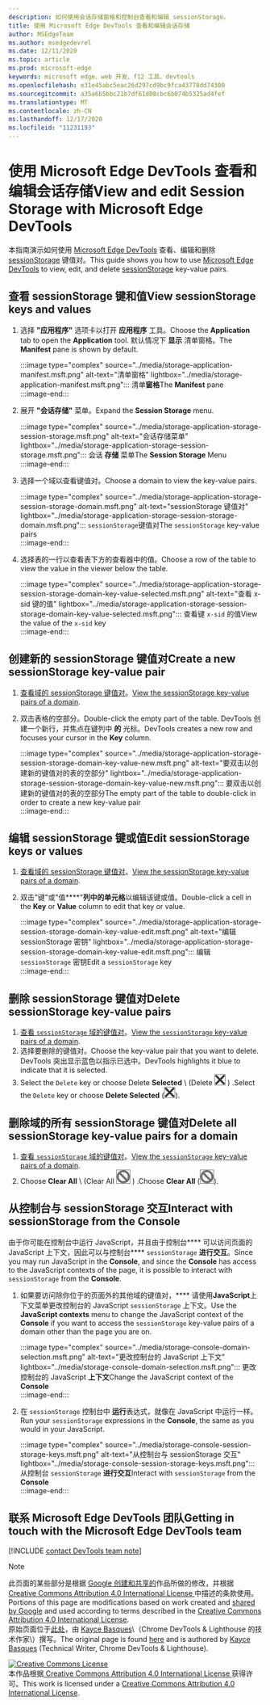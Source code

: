 ```yaml
---
description: 如何使用会话存储窗格和控制台查看和编辑 sessionStorage。
title: 使用 Microsoft Edge DevTools 查看和编辑会话存储
author: MSEdgeTeam
ms.author: msedgedevrel
ms.date: 12/11/2020
ms.topic: article
ms.prod: microsoft-edge
keywords: microsoft edge、web 开发、f12 工具、devtools
ms.openlocfilehash: e31e45abc5eac26d297cd9bc9fca43778dd74300
ms.sourcegitcommit: a35a6b5bbc21b7df61d08cbc6b074b5325ad4fef
ms.translationtype: MT
ms.contentlocale: zh-CN
ms.lasthandoff: 12/17/2020
ms.locfileid: "11231193"
---
```

<!-- Copyright Kayce Basques 

   Licensed under the Apache License, Version 2.0 (the "License");
   you may not use this file except in compliance with the License.
   You may obtain a copy of the License at

       https://www.apache.org/licenses/LICENSE-2.0

   Unless required by applicable law or agreed to in writing, software
   distributed under the License is distributed on an "AS IS" BASIS,
   WITHOUT WARRANTIES OR CONDITIONS OF ANY KIND, either express or implied.
   See the License for the specific language governing permissions and
   limitations under the License.  -->

# <span data-ttu-id="2c5d8-104">使用 Microsoft Edge DevTools 查看和编辑会话存储</span><span class="sxs-lookup"><span data-stu-id="2c5d8-104">View and edit Session Storage with Microsoft Edge DevTools</span></span>  

<span data-ttu-id="2c5d8-105">本指南演示如何使用 [Microsoft Edge DevTools][MicrosoftEdgeDevTools] 查看、编辑和删除 [sessionStorage][MDNSessionStorage] 键值对。</span><span class="sxs-lookup"><span data-stu-id="2c5d8-105">This guide shows you how to use [Microsoft Edge DevTools][MicrosoftEdgeDevTools] to view, edit, and delete [sessionStorage][MDNSessionStorage] key-value pairs.</span></span>  

## <span data-ttu-id="2c5d8-106">查看 sessionStorage 键和值</span><span class="sxs-lookup"><span data-stu-id="2c5d8-106">View sessionStorage keys and values</span></span>  

1.  <span data-ttu-id="2c5d8-107">选择 **"应用程序"** 选项卡以打开 **应用程序** 工具。</span><span class="sxs-lookup"><span data-stu-id="2c5d8-107">Choose the **Application** tab to open the **Application** tool.</span></span>  <span data-ttu-id="2c5d8-108">默认情况下 **显示** 清单窗格。</span><span class="sxs-lookup"><span data-stu-id="2c5d8-108">The **Manifest** pane is shown by default.</span></span>  
    
    :::image type="complex" source="../media/storage-application-manifest.msft.png" alt-text="清单窗格" lightbox="../media/storage-application-manifest.msft.png":::
       <span data-ttu-id="2c5d8-110">清单**窗格**</span><span class="sxs-lookup"><span data-stu-id="2c5d8-110">The **Manifest** pane</span></span>  
    :::image-end:::  
    
1.  <span data-ttu-id="2c5d8-111">展开 **"会话存储"** 菜单。</span><span class="sxs-lookup"><span data-stu-id="2c5d8-111">Expand the **Session Storage** menu.</span></span>  
    
    :::image type="complex" source="../media/storage-application-storage-session-storage.msft.png" alt-text="会话存储菜单" lightbox="../media/storage-application-storage-session-storage.msft.png":::
       <span data-ttu-id="2c5d8-113">会话 **存储** 菜单</span><span class="sxs-lookup"><span data-stu-id="2c5d8-113">The **Session Storage** Menu</span></span>  
    :::image-end:::  
    
1.  <span data-ttu-id="2c5d8-114">选择一个域以查看键值对。</span><span class="sxs-lookup"><span data-stu-id="2c5d8-114">Choose a domain to view the key-value pairs.</span></span>  
    
    :::image type="complex" source="../media/storage-application-storage-session-storage-domain.msft.png" alt-text="sessionStorage 键值对" lightbox="../media/storage-application-storage-session-storage-domain.msft.png":::
       <span data-ttu-id="2c5d8-116">`sessionStorage`键值对</span><span class="sxs-lookup"><span data-stu-id="2c5d8-116">The `sessionStorage` key-value pairs</span></span>  
    :::image-end:::  
    
1.  <span data-ttu-id="2c5d8-117">选择表的一行以查看表下方的查看器中的值。</span><span class="sxs-lookup"><span data-stu-id="2c5d8-117">Choose a row of the table to view the value in the viewer below the table.</span></span>  
    
    :::image type="complex" source="../media/storage-application-storage-session-storage-domain-key-value-selected.msft.png" alt-text="查看 x-sid 键的值" lightbox="../media/storage-application-storage-session-storage-domain-key-value-selected.msft.png":::
       <span data-ttu-id="2c5d8-119">查看键 `x-sid` 的值</span><span class="sxs-lookup"><span data-stu-id="2c5d8-119">View the value of the `x-sid` key</span></span>  
    :::image-end:::  
    
## <span data-ttu-id="2c5d8-120">创建新的 sessionStorage 键值对</span><span class="sxs-lookup"><span data-stu-id="2c5d8-120">Create a new sessionStorage key-value pair</span></span>  

1.  <span data-ttu-id="2c5d8-121">[查看域的 sessionStorage 键值对](#view-sessionstorage-keys-and-values)。</span><span class="sxs-lookup"><span data-stu-id="2c5d8-121">[View the sessionStorage key-value pairs of a domain](#view-sessionstorage-keys-and-values).</span></span>  
1.  <span data-ttu-id="2c5d8-122">双击表格的空部分。</span><span class="sxs-lookup"><span data-stu-id="2c5d8-122">Double-click the empty part of the table.</span></span>  <span data-ttu-id="2c5d8-123">DevTools 创建一个新行，并焦点在键列中 **的** 光标。</span><span class="sxs-lookup"><span data-stu-id="2c5d8-123">DevTools creates a new row and focuses your cursor in the **Key** column.</span></span>  
    
    :::image type="complex" source="../media/storage-application-storage-session-storage-domain-key-value-new.msft.png" alt-text="要双击以创建新的键值对的表的空部分" lightbox="../media/storage-application-storage-session-storage-domain-key-value-new.msft.png":::
       <span data-ttu-id="2c5d8-125">要双击以创建新的键值对的表的空部分</span><span class="sxs-lookup"><span data-stu-id="2c5d8-125">The empty part of the table to double-click in order to create a new key-value pair</span></span>  
    :::image-end:::  
    
## <span data-ttu-id="2c5d8-126">编辑 sessionStorage 键或值</span><span class="sxs-lookup"><span data-stu-id="2c5d8-126">Edit sessionStorage keys or values</span></span>  

1.  <span data-ttu-id="2c5d8-127">[查看域的 sessionStorage 键值对](#view-sessionstorage-keys-and-values)。</span><span class="sxs-lookup"><span data-stu-id="2c5d8-127">[View the sessionStorage key-value pairs of a domain](#view-sessionstorage-keys-and-values).</span></span>  
1.  <span data-ttu-id="2c5d8-128">双击"键"或"值\*\*\*\*"**列中的单元格**以编辑该键或值。</span><span class="sxs-lookup"><span data-stu-id="2c5d8-128">Double-click a cell in the **Key** or **Value** column to edit that key or value.</span></span>  
    
    :::image type="complex" source="../media/storage-application-storage-session-storage-domain-key-value-edit.msft.png" alt-text="编辑 sessionStorage 密钥" lightbox="../media/storage-application-storage-session-storage-domain-key-value-edit.msft.png":::
       <span data-ttu-id="2c5d8-130">编辑 `sessionStorage` 密钥</span><span class="sxs-lookup"><span data-stu-id="2c5d8-130">Edit a `sessionStorage` key</span></span>  
    :::image-end:::  
    
## <span data-ttu-id="2c5d8-131">删除 sessionStorage 键值对</span><span class="sxs-lookup"><span data-stu-id="2c5d8-131">Delete sessionStorage key-value pairs</span></span>  

1.  <span data-ttu-id="2c5d8-132">[查看 `sessionStorage` 域的键值对](#view-sessionstorage-keys-and-values)。</span><span class="sxs-lookup"><span data-stu-id="2c5d8-132">[View the `sessionStorage` key-value pairs of a domain](#view-sessionstorage-keys-and-values).</span></span>  
1.  <span data-ttu-id="2c5d8-133">选择要删除的键值对。</span><span class="sxs-lookup"><span data-stu-id="2c5d8-133">Choose the key-value pair that you want to delete.</span></span>  <span data-ttu-id="2c5d8-134">DevTools 突出显示蓝色以指示已选中。</span><span class="sxs-lookup"><span data-stu-id="2c5d8-134">DevTools highlights it blue to indicate that it is selected.</span></span>  
1.  <span data-ttu-id="2c5d8-135">Select the `Delete` key or choose Delete **Selected** \ (Delete ![ Selected ][ImageDeleteIcon] \) .</span><span class="sxs-lookup"><span data-stu-id="2c5d8-135">Select the `Delete` key or choose **Delete Selected** \(![Delete Selected][ImageDeleteIcon]\).</span></span>  
    
## <span data-ttu-id="2c5d8-136">删除域的所有 sessionStorage 键值对</span><span class="sxs-lookup"><span data-stu-id="2c5d8-136">Delete all sessionStorage key-value pairs for a domain</span></span>  

1.  <span data-ttu-id="2c5d8-137">[查看 `sessionStorage` 域的键值对](#view-sessionstorage-keys-and-values)。</span><span class="sxs-lookup"><span data-stu-id="2c5d8-137">[View the `sessionStorage` key-value pairs of a domain](#view-sessionstorage-keys-and-values).</span></span>  
1.  <span data-ttu-id="2c5d8-138">Choose **Clear All** \ (Clear All ![ ][ImageClearIcon] \) .</span><span class="sxs-lookup"><span data-stu-id="2c5d8-138">Choose **Clear All** \(![Clear All][ImageClearIcon]\).</span></span>  
    
## <span data-ttu-id="2c5d8-139">从控制台与 sessionStorage 交互</span><span class="sxs-lookup"><span data-stu-id="2c5d8-139">Interact with sessionStorage from the Console</span></span>  

<span data-ttu-id="2c5d8-140">由于你可能在控制台中运行 JavaScript，并且由于控制台\*\*\*\* 可以访问页面的 JavaScript 上下文，因此可以与控制台\*\*\*\* `sessionStorage` **进行交互**。</span><span class="sxs-lookup"><span data-stu-id="2c5d8-140">Since you may run JavaScript in the **Console**, and since the **Console** has access to the JavaScript contexts of the page, it is possible to interact with `sessionStorage` from the **Console**.</span></span>  

1.  <span data-ttu-id="2c5d8-141">如果要访问除你位于的页面外的其他域的键值对，\*\*\*\* 请使用**JavaScript**上下文菜单更改控制台的 JavaScript `sessionStorage` 上下文。</span><span class="sxs-lookup"><span data-stu-id="2c5d8-141">Use the **JavaScript contexts** menu to change the JavaScript context of the **Console** if you want to access the `sessionStorage` key-value pairs of a domain other than the page you are on.</span></span>  
    
    :::image type="complex" source="../media/storage-console-domain-selection.msft.png" alt-text="更改控制台的 JavaScript 上下文" lightbox="../media/storage-console-domain-selection.msft.png":::
       <span data-ttu-id="2c5d8-143">更改控制台的 JavaScript **上下文**</span><span class="sxs-lookup"><span data-stu-id="2c5d8-143">Change the JavaScript context of the **Console**</span></span>  
    :::image-end:::  
    
1.  <span data-ttu-id="2c5d8-144">在 `sessionStorage` 控制台中 **运行**表达式，就像在 JavaScript 中运行一样。</span><span class="sxs-lookup"><span data-stu-id="2c5d8-144">Run your `sessionStorage` expressions in the **Console**, the same as you would in your JavaScript.</span></span>  
    
    :::image type="complex" source="../media/storage-console-session-storage-keys.msft.png" alt-text="从控制台与 sessionStorage 交互" lightbox="../media/storage-console-session-storage-keys.msft.png":::
       <span data-ttu-id="2c5d8-146">从控制台 `sessionStorage` **进行交互**</span><span class="sxs-lookup"><span data-stu-id="2c5d8-146">Interact with `sessionStorage` from the **Console**</span></span>  
    :::image-end:::  
    
## <span data-ttu-id="2c5d8-147">联系 Microsoft Edge DevTools 团队</span><span class="sxs-lookup"><span data-stu-id="2c5d8-147">Getting in touch with the Microsoft Edge DevTools team</span></span>  

[!INCLUDE [contact DevTools team note](../includes/contact-devtools-team-note.md)]  

<!-- image links -->  

[ImageClearIcon]: ../media/clear-icon.msft.png  
[ImageDeleteIcon]: ../media/delete-icon.msft.png  

<!-- links -->  

[MicrosoftEdgeDevTools]: ../../devtools-guide-chromium/index.md "Microsoft Edge (Chromium) 开发人员工具 |Microsoft Docs"  

[MDNSessionStorage]: https://developer.mozilla.org/docs/Web/API/Window/sessionStorage "Window.sessionStorage |MDN"  

> [!NOTE]
> <span data-ttu-id="2c5d8-150">此页面的某些部分是根据 [Google 创建和共享的][GoogleSitePolicies]作品所做的修改，并根据[ Creative Commons Attribution 4.0 International License ][CCA4IL]中描述的条款使用。</span><span class="sxs-lookup"><span data-stu-id="2c5d8-150">Portions of this page are modifications based on work created and [shared by Google][GoogleSitePolicies] and used according to terms described in the [Creative Commons Attribution 4.0 International License][CCA4IL].</span></span>  
> <span data-ttu-id="2c5d8-151">原始页面位于[此处](https://developers.google.com/web/tools/chrome-devtools/storage/sessionstorage)，由 [Kayce Basques][KayceBasques]\（Chrome DevTools \& Lighthouse 的技术作家\）撰写。</span><span class="sxs-lookup"><span data-stu-id="2c5d8-151">The original page is found [here](https://developers.google.com/web/tools/chrome-devtools/storage/sessionstorage) and is authored by [Kayce Basques][KayceBasques] \(Technical Writer, Chrome DevTools \& Lighthouse\).</span></span>  

[![Creative Commons License][CCby4Image]][CCA4IL]  
<span data-ttu-id="2c5d8-153">本作品根据[ Creative Commons Attribution 4.0 International License ][CCA4IL]获得许可。</span><span class="sxs-lookup"><span data-stu-id="2c5d8-153">This work is licensed under a [Creative Commons Attribution 4.0 International License][CCA4IL].</span></span>  

[CCA4IL]: https://creativecommons.org/licenses/by/4.0  
[CCby4Image]: https://i.creativecommons.org/l/by/4.0/88x31.png  
[GoogleSitePolicies]: https://developers.google.com/terms/site-policies  
[KayceBasques]: https://developers.google.com/web/resources/contributors/kaycebasques  
